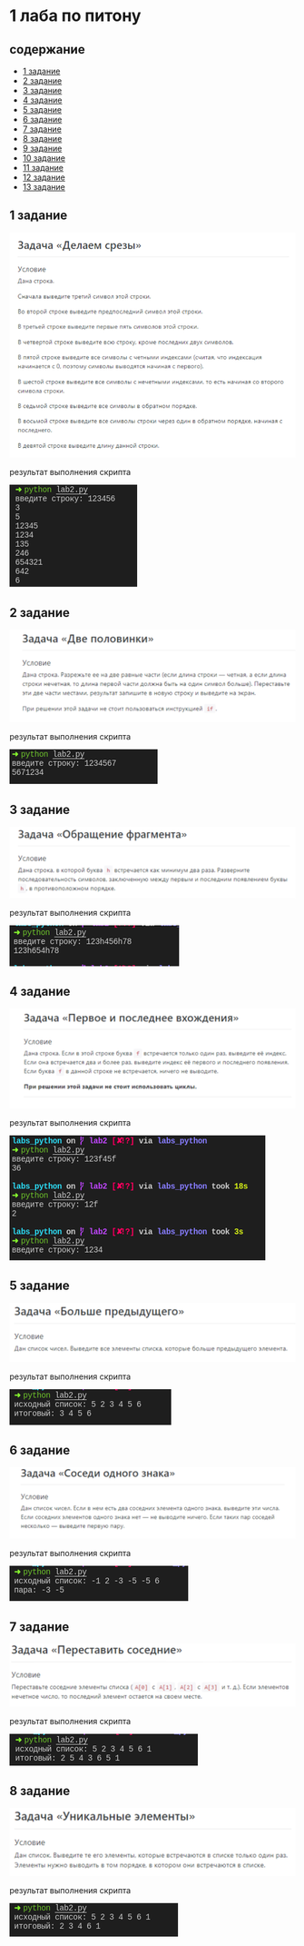 # 1 лаба по питону

## содержание

* [1 задание](#1-задание)
* [2 задание](#2-задание)
* [3 задание](#3-задание)
* [4 задание](#4-задание)
* [5 задание](#5-задание)
* [6 задание](#6-задание)
* [7 задание](#7-задание)
* [8 задание](#8-задание)
* [9 задание](#9-задание)
* [10 задание](#10-задание)
* [11 задание](#11-задание)
* [12 задание](#12-задание)
* [13 задание](#13-задание)

## 1 задание

![задание 1](documentation/1-задание/задание.png)

результат выполнения скрипта

![скрин 1](documentation/1-задание/скрин.png)

## 2 задание

![задание 2](documentation/2-задание/задание.png)

результат выполнения скрипта

![скрин 2](documentation/2-задание/скрин.png)

## 3 задание

![задание 3](documentation/3-задание/задание.png)

результат выполнения скрипта

![скрин 3](documentation/3-задание/скрин.png)

## 4 задание

![задание 4.1](documentation/4-задание/задание.png)

результат выполнения скрипта

![скрин 1](documentation/4-задание/скрин.png)

## 5 задание

![задание 5](documentation/5-задание/задание.png)

результат выполнения скрипта

![скрин 5](documentation/5-задание/скрин.png)

## 6 задание

![задание 6](documentation/6-задание/задание.png)

результат выполнения скрипта

![скрин 6](documentation/6-задание/скрин.png)

## 7 задание

![задание 7.1](documentation/7-задание/задание.png)

результат выполнения скрипта

![скрин 7](documentation/7-задание/скрин.png)

## 8 задание

![задание 8](documentation/8-задание/задание.png)

результат выполнения скрипта

![скрин 8](documentation/8-задание/скрин.png)
